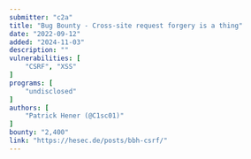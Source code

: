 ```yaml
---
submitter: "c2a"
title: "Bug Bounty - Cross-site request forgery is a thing"
date: "2022-09-12"
added: "2024-11-03"
description: ""
vulnerabilities: [
    "CSRF", "XSS"
]
programs: [
    "undisclosed"
]
authors: [
    "Patrick Hener (@C1sc01)"
]
bounty: "2,400"
link: "https://hesec.de/posts/bbh-csrf/"
---
```





